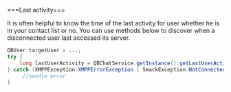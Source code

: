===Last activity===

It is often helpful to know the time of the last activity for user whether he is in your contact list or no. You can use methods below to discover when a disconnected user last accessed its server.

```java
QBUser targetUser = ...;
try {
    long lastUserActivity = QBChatService.getInstance().getLastUserActivity(targetUser.getId()); //returns last activity in seconds or 0 if user online or error (e.g. user never loggedin chat)
} catch (XMPPException.XMPPErrorException | SmackException.NotConnectedException e) {
     //handle error
}
```